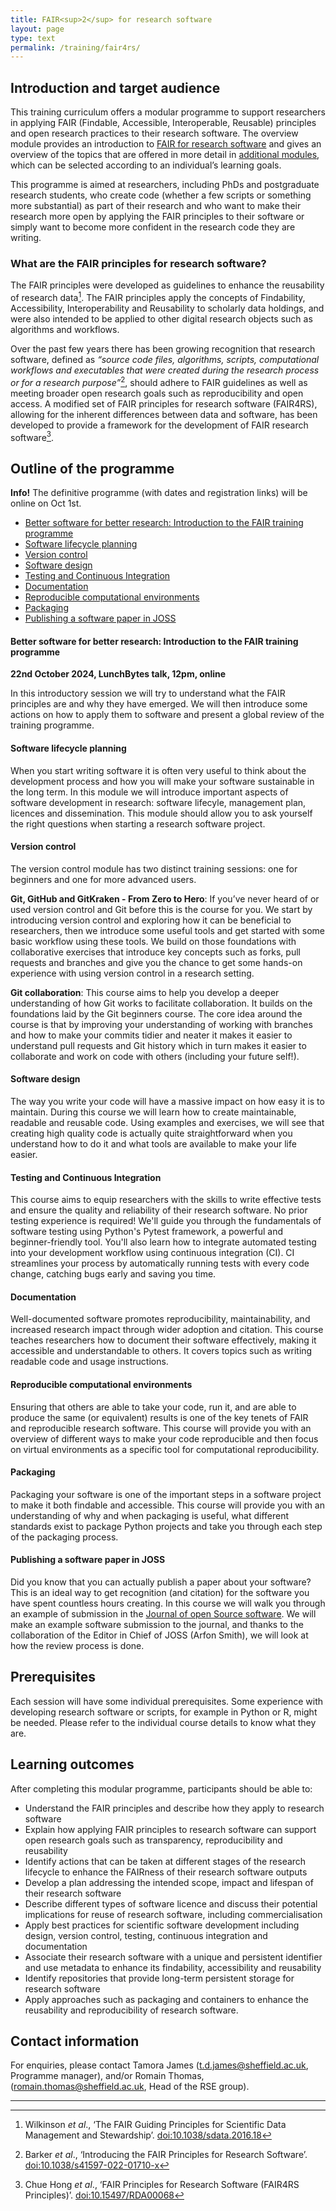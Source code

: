 ```yaml
---
title: FAIR<sup>2</sup> for research software 
layout: page
type: text
permalink: /training/fair4rs/
---
```


## Introduction and target audience

This training curriculum offers a modular programme to support researchers in applying FAIR (Findable, Accessible, Interoperable,
Reusable) principles and open research practices to their research software. The overview module provides an
introduction to [FAIR for research software](#what-are-the-fair-principles-for-research-software) and gives an overview
of the topics that are offered in more detail in [additional modules](#outline-of-the-programme), which can be selected
according to an individual’s learning goals.

This programme is aimed at researchers, including PhDs and postgraduate research students, who create code (whether a few
scripts or something more substantial) as part of their research and who want to make their research more open by
applying the FAIR principles to their software or simply want to become more confident in the research code they are writing.

### What are the FAIR principles for research software?

The FAIR principles were developed as guidelines to enhance the reusability of research data[^1]. The FAIR principles
apply the concepts of Findability, Accessibility, Interoperability and Reusability to scholarly data holdings, and were
also intended to be applied to other digital research objects such as algorithms and workflows.

Over the past few years there has been growing recognition that research software, defined as _“source code files,
algorithms, scripts, computational workflows and executables that were created during the research process or for a
research purpose”_[^2], should adhere to FAIR guidelines as well as meeting broader open research goals such as
reproducibility and open access. A modified set of FAIR principles for research software (FAIR4RS), allowing for the
inherent differences between data and software, has been developed to provide a framework for the development of FAIR
research software[^3].

## Outline of the programme

<div class="alert alert-info"> <strong>Info!</strong> The definitive programme (with dates and registration links) will be
online on Oct 1st.</div>


* [Better software for better research: Introduction to the FAIR training
  programme](#better-software-for-better-research-introduction-to-the-fair-training-programme)
* [Software lifecycle planning](#software-lifecycle-planning)
* [Version control](#version-control)
* [Software design](#software-design)
* [Testing and Continuous Integration](#testing-and-continuous-integration)
* [Documentation](#documentation)
* [Reproducible computational environments](#reproducible-computational-environments)
* [Packaging](#packaging)
* [Publishing a software paper in JOSS](#publishing-a-software-paper-in-joss)

#### Better software for better research: Introduction to the FAIR training programme

**22nd October 2024, LunchBytes talk, 12pm, online**

In this introductory session we will try to understand what the FAIR principles are and why they have emerged. We will
then introduce some actions on how to apply them to software and present a global review of the training programme.

#### Software lifecycle planning

<!-- ##### Romain Thomas, Ric Campbell, Kate O'Neill -->

When you start writing software it is often very useful to think about the development process and how you will make your
software sustainable in the long term. In this module we will introduce important aspects of software development in
research: software lifecyle, management plan, licences and dissemination. This module should allow you to ask yourself
the right questions when starting a research software project.

#### Version control

<!-- ##### Neil Shephard -->

The version control module has two distinct training sessions: one for beginners and one for more advanced users.

**Git, GitHub and GitKraken - From Zero to Hero**: If you’ve never heard of or used version control and Git before this
is the course for you. We start by introducing version control and exploring how it can be beneficial to researchers,
then we introduce some useful tools and get started with some basic workflow using these tools. We build on those
foundations with collaborative exercises that introduce key concepts such as forks, pull requests and branches and give
you the chance to get some hands-on experience with using version control in a research setting.

**Git collaboration**: This course aims to help you develop a deeper understanding of how Git works to facilitate
collaboration. It builds on the foundations laid by the Git beginners course. The core idea around the course is that by
improving your understanding of working with branches and how to make your commits tidier and neater it makes it easier
to understand pull requests and Git history which in turn makes it easier to collaborate and work on code with others
(including your future self!).

#### Software design
<!-- (Romain Thomas) -->

The way you write your code will have a massive impact on how easy it is to maintain. During this course we will learn
how to create maintainable, readable and reusable code. Using examples and exercises, we will see that
creating high quality code is actually quite straightforward when you understand how to do it and what tools are available
to make your life easier.

#### Testing and Continuous Integration

<!-- (Sylvia Whittle) -->

This course aims to equip researchers with the skills to write effective tests and ensure the quality and reliability of
their research software. No prior testing experience is required! We'll guide you through the fundamentals of software
testing using Python's Pytest framework, a powerful and beginner-friendly tool. You'll also learn how to integrate
automated testing into your development workflow using continuous integration (CI). CI streamlines your process by
automatically running tests with every code change, catching bugs early and saving you time.


#### Documentation

<!--(Joe Heffer)-->

Well-documented software promotes reproducibility, maintainability, and increased research impact through wider adoption
and citation. This course teaches researchers how to document their software effectively, making it accessible and
understandable to others. It covers topics such as writing readable code and usage instructions.

#### Reproducible computational environments
<!-- (Daniel Brady) -->

Ensuring that others are able to take your code, run it, and are able to produce the same (or equivalent) results is one
of the key tenets of FAIR and reproducible research software. This course will provide you with an overview of different
ways to make your code reproducible and then focus on virtual environments as a specific tool for computational
reproducibility.

#### Packaging 
<!--(Farhad Allian & Christopher Wild)-->

Packaging your software is one of the important steps in a software project to make it both findable and
accessible. This course will provide you with an understanding of why and when packaging is useful, what different
standards exist to package Python projects and take you through each step of the packaging process.

#### Publishing a software paper in JOSS

<!-- (Romain Thomas & Arfon Smith) -->

Did you know that you can actually publish a paper about your software? This is an ideal way to get recognition (and
citation) for the software you have spent countless hours creating. In this course we will walk you through an example
of submission in the [Journal of open Source software](https://joss.theoj.org/). We will make an example software submission to
the journal, and thanks to the collaboration of the Editor in Chief of JOSS (Arfon Smith), we will look at how the
review process is done.

<!-- Summary session (Romain Thomas) -->

## Prerequisites

Each session will have some individual prerequisites. Some experience with developing research software or scripts, for
example in Python or R, might be needed. Please refer to the individual course details to know what they are.

## Learning outcomes

After completing this modular programme, participants should be able to:

- Understand the FAIR principles and describe how they apply to research software
- Explain how applying FAIR principles to research software can support open research goals such as transparency,
  reproducibility and reusability
- Identify actions that can be taken at different stages of the research lifecycle to enhance the FAIRness of their
  research software outputs
- Develop a plan addressing the intended scope, impact and lifespan of their research software
- Describe different types of software licence and discuss their potential implications for reuse of research software,
  including commercialisation
- Apply best practices for scientific software development including design, version control, testing, continuous
  integration and documentation
- Associate their research software with a unique and persistent identifier and use metadata to enhance its findability,
  accessibility and reusability
- Identify repositories that provide long-term persistent storage for research software
- Apply approaches such as packaging and containers to enhance the reusability and reproducibility of research software.

<!-- {% include events_list_upcoming.html category="fair4rs" %} -->

## Contact information
For enquiries, please contact Tamora James ([t.d.james@sheffield.ac.uk](mailto:t.d.james@sheffield.ac.uk), Programme
manager), and/or Romain Thomas, ([romain.thomas@sheffield.ac.uk](mailto:romain.thomas@sheffield.ac.uk), Head of the RSE
group).

<hr>

[^1]: Wilkinson _et al_., ‘The FAIR Guiding Principles for Scientific Data Management and Stewardship’. [doi:10.1038/sdata.2016.18](https://doi.org/10.1038/sdata.2016.18)
[^2]: Barker _et al_., ‘Introducing the FAIR Principles for Research Software’. [doi:10.1038/s41597-022-01710-x](https://doi.org/10.1038/s41597-022-01710-x)
[^3]: Chue Hong _et al_., ‘FAIR Principles for Research Software (FAIR4RS Principles)’. [doi:10.15497/RDA00068](https://doi.org/10.15497/RDA00068)
